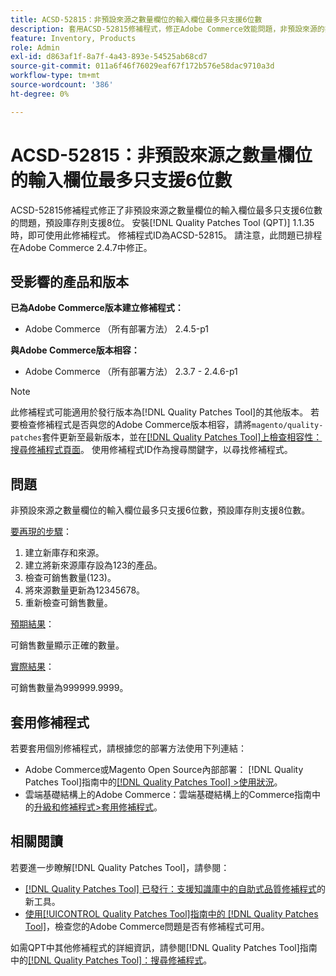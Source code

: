 ```yaml
---
title: ACSD-52815：非預設來源之數量欄位的輸入欄位最多只支援6位數
description: 套用ACSD-52815修補程式，修正Adobe Commerce效能問題，非預設來源的數量欄位輸入欄位最多只支援6位數，預設庫存則支援8位數。
feature: Inventory, Products
role: Admin
exl-id: d863af1f-8a7f-4a43-893e-54525ab68cd7
source-git-commit: 011a6f46f76029eaf67f172b576e58dac9710a3d
workflow-type: tm+mt
source-wordcount: '386'
ht-degree: 0%

---
```


# ACSD-52815：非預設來源之數量欄位的輸入欄位最多只支援6位數

ACSD-52815修補程式修正了非預設來源之數量欄位的輸入欄位最多只支援6位數的問題，預設庫存則支援8位。 安裝[!DNL Quality Patches Tool (QPT)] 1.1.35時，即可使用此修補程式。 修補程式ID為ACSD-52815。 請注意，此問題已排程在Adobe Commerce 2.4.7中修正。

## 受影響的產品和版本

**已為Adobe Commerce版本建立修補程式：**

* Adobe Commerce （所有部署方法） 2.4.5-p1

**與Adobe Commerce版本相容：**

* Adobe Commerce （所有部署方法） 2.3.7 - 2.4.6-p1

>[!NOTE]
>
>此修補程式可能適用於發行版本為[!DNL Quality Patches Tool]的其他版本。 若要檢查修補程式是否與您的Adobe Commerce版本相容，請將`magento/quality-patches`套件更新至最新版本，並在[[!DNL Quality Patches Tool]上檢查相容性：搜尋修補程式頁面](https://experienceleague.adobe.com/tools/commerce-quality-patches/index.html)。 使用修補程式ID作為搜尋關鍵字，以尋找修補程式。

## 問題

非預設來源之數量欄位的輸入欄位最多只支援6位數，預設庫存則支援8位數。

<u>要再現的步驟</u>：

1. 建立新庫存和來源。
1. 建立將新來源庫存設為123的產品。
1. 檢查可銷售數量(123)。
1. 將來源數量更新為12345678。
1. 重新檢查可銷售數量。

<u>預期結果</u>：

可銷售數量顯示正確的數量。

<u>實際結果</u>：

可銷售數量為999999.9999。

## 套用修補程式

若要套用個別修補程式，請根據您的部署方法使用下列連結：

* Adobe Commerce或Magento Open Source內部部署： [!DNL Quality Patches Tool]指南中的[[!DNL Quality Patches Tool] >使用狀況](/help/tools/quality-patches-tool/usage.md)。
* 雲端基礎結構上的Adobe Commerce：雲端基礎結構上的Commerce指南中的[升級和修補程式>套用修補程式](https://experienceleague.adobe.com/docs/commerce-cloud-service/user-guide/develop/upgrade/apply-patches.html)。

## 相關閱讀

若要進一步瞭解[!DNL Quality Patches Tool]，請參閱：

* [[!DNL Quality Patches Tool] 已發行：支援知識庫中的自助式品質修補程式](https://experienceleague.adobe.com/en/docs/commerce-operations/tools/quality-patches-tool/quality-patches-tool-to-self-serve-quality-patches)的新工具。
* [使用[!UICONTROL Quality Patches Tool]指南中的 [!DNL Quality Patches Tool]](/help/tools/quality-patches-tool/patches-available-in-qpt/check-patch-for-magento-issue-with-magento-quality-patches.md)，檢查您的Adobe Commerce問題是否有修補程式可用。


如需QPT中其他修補程式的詳細資訊，請參閱[!DNL Quality Patches Tool]指南中的[[!DNL Quality Patches Tool]：搜尋修補程式](https://experienceleague.adobe.com/tools/commerce-quality-patches/index.html)。
